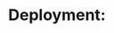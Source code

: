 
<!-- HEADER -->
<div align="center">

  <!-- SHIELDS -->
  <!-- For how-to notes on shield badges, see docs: https://shields.io/ -->

# Deployment:

